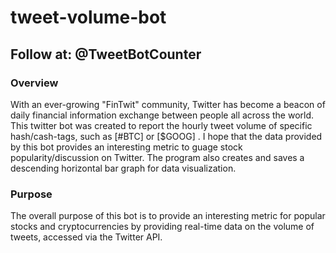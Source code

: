 # tweet-volume-bot

## Follow at: @TweetBotCounter

### Overview 
With an ever-growing "FinTwit" community, Twitter has become a beacon of daily financial information exchange
between people all across the world. This twitter bot was created to report the hourly tweet volume of specific 
hash/cash-tags, such as [#BTC] or [$GOOG] . I hope that the data provided by this bot provides an interesting 
metric to guage stock popularity/discussion on Twitter. The program also creates and saves a descending horizontal 
bar graph for data visualization. 

### Purpose
The overall purpose of this bot is to provide an interesting metric for popular stocks and cryptocurrencies by providing real-time data on the volume of tweets, accessed via the Twitter API. 
